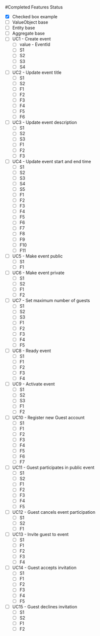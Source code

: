 ﻿#Completed Features Status

* [x] Checked box example
* [ ] ValueObject base
* [ ] Entity base
* [ ] Aggregate base
* [ ] UC1 - Create event
  * [ ] value - EventId
  * [ ] S1
  * [ ] S2
  * [ ] S3
  * [ ] S4
* [ ] UC2 - Update event title
  * [ ] S1
  * [ ] S2
  * [ ] F1
  * [ ] F2
  * [ ] F3
  * [ ] F4
  * [ ] F5
  * [ ] F6
* [ ] UC3 - Update event description
  * [ ] S1
  * [ ] S2
  * [ ] S3
  * [ ] F1
  * [ ] F2
  * [ ] F3
* [ ] UC4 - Update event start and end time
  * [ ] S1
  * [ ] S2
  * [ ] S3
  * [ ] S4
  * [ ] S5
  * [ ] F1
  * [ ] F2
  * [ ] F3
  * [ ] F4
  * [ ] F5
  * [ ] F6
  * [ ] F7
  * [ ] F8
  * [ ] F9
  * [ ] F10
  * [ ] F11
* [ ] UC5 - Make event public
  * [ ] S1
  * [ ] F1
* [ ] UC6 - Make event private
  * [ ] S1
  * [ ] S2
  * [ ] F1
  * [ ] F2
* [ ] UC7 - Set maximum number of guests
  * [ ] S1
  * [ ] S2
  * [ ] S3
  * [ ] F1
  * [ ] F2
  * [ ] F3
  * [ ] F4
  * [ ] F5
* [ ] UC8 - Ready event
  * [ ] S1
  * [ ] F1
  * [ ] F2
  * [ ] F3
  * [ ] F4
* [ ] UC9 - Activate event
  * [ ] S1
  * [ ] S2
  * [ ] S3
  * [ ] F1
  * [ ] F2
* [ ] UC10 - Register new Guest account
  * [ ] S1
  * [ ] F1
  * [ ] F2
  * [ ] F3
  * [ ] F4
  * [ ] F5
  * [ ] F6
  * [ ] F7
* [ ] UC11 - Guest participates in public event
  * [ ] S1
  * [ ] S2
  * [ ] F1
  * [ ] F2
  * [ ] F3
  * [ ] F4
  * [ ] F5
* [ ] UC12 - Guest cancels event participation
  * [ ] S1
  * [ ] S2
  * [ ] F1
* [ ] UC13 - Invite guest to event
  * [ ] S1
  * [ ] F1
  * [ ] F2
  * [ ] F3
  * [ ] F4
* [ ] UC14 - Guest accepts invitation
  * [ ] S1
  * [ ] F1
  * [ ] F2
  * [ ] F3
  * [ ] F4
  * [ ] F5
* [ ] UC15 - Guest declines invitation
  * [ ] S1
  * [ ] S2
  * [ ] F1
  * [ ] F2